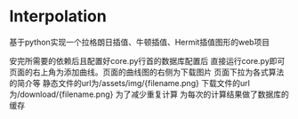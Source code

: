 # Interpolation
基于python实现一个拉格朗日插值、牛顿插值、Hermit插值图形的web项目

安完所需要的依赖后且配置好core.py行首的数据库配置后 直接运行core.py即可
页面的右上角为添加曲线。页面的曲线图的右侧为下载图片
页面下拉为各式算法的简介等
静态文件的url为/assets/img/{filename.png}
下载文件的url为/download/{filename.png} 为了减少重复计算 为每次的计算结果做了数据库的缓存
